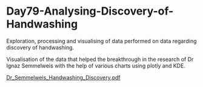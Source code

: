 # Day79-Analysing-Discovery-of-Handwashing
Exploration, processing and visualising of data performed on data regarding discovery of handwashing.

Visualisation of the data that helped the breakthrough in the research of Dr Ignaz Semmelweis with the help of various charts using plotly and KDE.

[Dr_Semmelweis_Handwashing_Discovery.pdf](https://github.com/batgit39/Day79-Analysing-Discovery-of-Handwashing/files/11641904/Dr_Semmelweis_Handwashing_Discovery.pdf)
